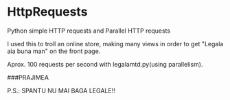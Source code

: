 # HttpRequests
Python simple HTTP requests and Parallel HTTP requests

I used this to troll an online store, making many views in order to get "Legala aia buna man" on the front page. 

Aprox. 100 requests per second with legalamtd.py(using parallelism).

###PRAJIMEA

P.S.: SPANTU NU MAI BAGA LEGALE!!
